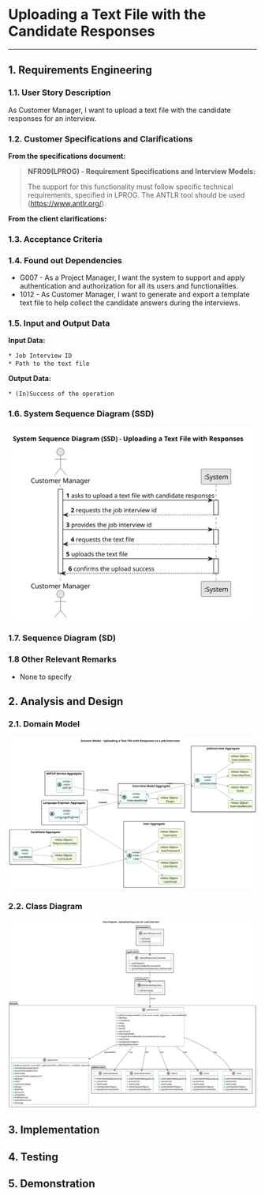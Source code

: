 # Uploading a Text File with the Candidate Responses

--------

## 1. Requirements Engineering

### 1.1. User Story Description

As Customer Manager, I want to upload a text file with the candidate responses for an interview.

### 1.2. Customer Specifications and Clarifications

**From the specifications document:**

> **NFR09(LPROG) - Requirement Specifications and Interview Models:**
> 
> The support for this functionality must follow specific technical requirements, 
specified in LPROG. The ANTLR tool should be used (https://www.antlr.org/).

**From the client clarifications:**

### 1.3. Acceptance Criteria

### 1.4. Found out Dependencies

* G007 - As a Project Manager, I want the system to support and apply authentication and authorization for all its users and functionalities.
* 1012 - As Customer Manager, I want to generate and export a template text file to help collect the candidate answers during the interviews.

### 1.5. Input and Output Data

**Input Data:**

    * Job Interview ID
    * Path to the text file

**Output Data:**

    * (In)Success of the operation

### 1.6. System Sequence Diagram (SSD)
![system-sequence-diagram.svg](system-sequence-diagram.svg)

### 1.7. Sequence Diagram (SD)

### 1.8 Other Relevant Remarks

*  None to specify 

## 2. Analysis and Design

### 2.1. Domain Model
![domain-model.svg](domain-model.svg)

### 2.2. Class Diagram
![class-diagram.svg](class-diagram.svg)

## 3. Implementation

## 4. Testing

## 5. Demonstration